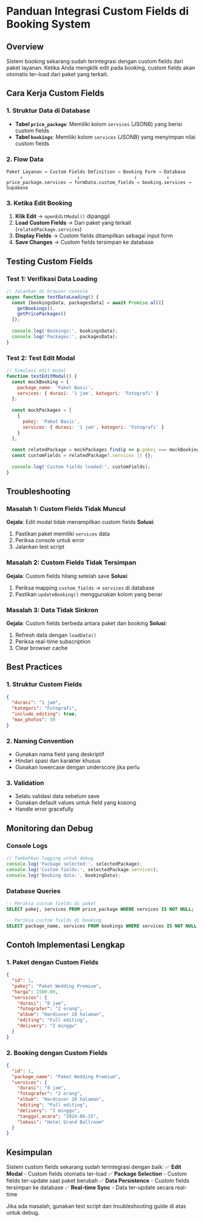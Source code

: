 # Panduan Integrasi Custom Fields di Booking System

## Overview
Sistem booking sekarang sudah terintegrasi dengan custom fields dari paket layanan. Ketika Anda mengklik edit pada booking, custom fields akan otomatis ter-load dari paket yang terkait.

## Cara Kerja Custom Fields

### 1. Struktur Data di Database
- **Tabel `price_package`**: Memiliki kolom `services` (JSONB) yang berisi custom fields
- **Tabel `bookings`**: Memiliki kolom `services` (JSONB) yang menyimpan nilai custom fields

### 2. Flow Data
```
Paket Layanan → Custom Fields Definition → Booking Form → Database
     ↓                    ↓                    ↓           ↓
price_package.services → formData.custom_fields → booking.services → Supabase
```

### 3. Ketika Edit Booking
1. **Klik Edit** → `openEditModal()` dipanggil
2. **Load Custom Fields** → Dari paket yang terkait (`relatedPackage.services`)
3. **Display Fields** → Custom fields ditampilkan sebagai input form
4. **Save Changes** → Custom fields tersimpan ke database

## Testing Custom Fields

### Test 1: Verifikasi Data Loading
```javascript
// Jalankan di browser console
async function testDataLoading() {
  const [bookingsData, packagesData] = await Promise.all([
    getBookings(),
    getPricePackages()
  ]);
  
  console.log('Bookings:', bookingsData);
  console.log('Packages:', packagesData);
}
```

### Test 2: Test Edit Modal
```javascript
// Simulasi edit modal
function testEditModal() {
  const mockBooking = {
    package_name: 'Paket Basic',
    services: { durasi: '1 jam', kategori: 'Fotografi' }
  };
  
  const mockPackages = [
    {
      pakej: 'Paket Basic',
      services: { durasi: '1 jam', kategori: 'Fotografi' }
    }
  ];
  
  const relatedPackage = mockPackages.find(p => p.pakej === mockBooking.package_name);
  const customFields = relatedPackage?.services || {};
  
  console.log('Custom fields loaded:', customFields);
}
```

## Troubleshooting

### Masalah 1: Custom Fields Tidak Muncul
**Gejala**: Edit modal tidak menampilkan custom fields
**Solusi**: 
1. Pastikan paket memiliki `services` data
2. Periksa console untuk error
3. Jalankan test script

### Masalah 2: Custom Fields Tidak Tersimpan
**Gejala**: Custom fields hilang setelah save
**Solusi**:
1. Periksa mapping `custom_fields` → `services` di database
2. Pastikan `updateBooking()` menggunakan kolom yang benar

### Masalah 3: Data Tidak Sinkron
**Gejala**: Custom fields berbeda antara paket dan booking
**Solusi**:
1. Refresh data dengan `loadData()`
2. Periksa real-time subscription
3. Clear browser cache

## Best Practices

### 1. Struktur Custom Fields
```json
{
  "durasi": "1 jam",
  "kategori": "Fotografi",
  "include_editing": true,
  "max_photos": 50
}
```

### 2. Naming Convention
- Gunakan nama field yang deskriptif
- Hindari spasi dan karakter khusus
- Gunakan lowercase dengan underscore jika perlu

### 3. Validation
- Selalu validasi data sebelum save
- Gunakan default values untuk field yang kosong
- Handle error gracefully

## Monitoring dan Debug

### Console Logs
```javascript
// Tambahkan logging untuk debug
console.log('Package selected:', selectedPackage);
console.log('Custom fields:', selectedPackage.services);
console.log('Booking data:', bookingData);
```

### Database Queries
```sql
-- Periksa custom fields di paket
SELECT pakej, services FROM price_package WHERE services IS NOT NULL;

-- Periksa custom fields di booking
SELECT package_name, services FROM bookings WHERE services IS NOT NULL;
```

## Contoh Implementasi Lengkap

### 1. Paket dengan Custom Fields
```json
{
  "id": 1,
  "pakej": "Paket Wedding Premium",
  "harga": 1500.00,
  "services": {
    "durasi": "8 jam",
    "fotografer": "2 orang",
    "album": "Hardcover 20 halaman",
    "editing": "Full editing",
    "delivery": "2 minggu"
  }
}
```

### 2. Booking dengan Custom Fields
```json
{
  "id": 1,
  "package_name": "Paket Wedding Premium",
  "services": {
    "durasi": "8 jam",
    "fotografer": "2 orang",
    "album": "Hardcover 20 halaman",
    "editing": "Full editing",
    "delivery": "2 minggu",
    "tanggal_acara": "2024-06-15",
    "lokasi": "Hotel Grand Ballroom"
  }
}
```

## Kesimpulan

Sistem custom fields sekarang sudah terintegrasi dengan baik:
✅ **Edit Modal** - Custom fields otomatis ter-load
✅ **Package Selection** - Custom fields ter-update saat paket berubah
✅ **Data Persistence** - Custom fields tersimpan ke database
✅ **Real-time Sync** - Data ter-update secara real-time

Jika ada masalah, gunakan test script dan troubleshooting guide di atas untuk debug.
